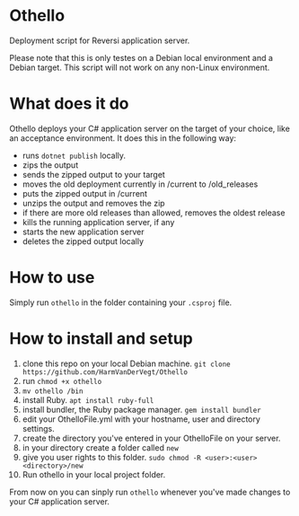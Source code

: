 # Othello
Deployment script for Reversi application server.

Please note that this is only testes on a Debian local environment and a Debian target.
This script will not work on any non-Linux environment.

# What does it do
Othello deploys your C# application server on the target of your choice, like an acceptance environment.
It does this in the following way:
  * runs `dotnet publish` locally.
  * zips the output
  * sends the zipped output to your target
  * moves the old deployment currently in /current to /old_releases
  * puts the zipped output in /current
  * unzips the output and removes the zip
  * if there are more old releases than allowed, removes the oldest release
  * kills the running application server, if any
  * starts the new application server
  * deletes the zipped output locally
 
# How to use
Simply run `othello` in the folder containing your `.csproj` file.

# How to install and setup
1. clone this repo on your local Debian machine. `git clone https://github.com/HarmVanDerVegt/Othello`
2. run `chmod +x othello`
3. `mv othello /bin`
4. install Ruby. `apt install ruby-full`
5. install bundler, the Ruby package manager. `gem install bundler`
6. edit your OthelloFile.yml with your hostname, user and directory settings.
7. create the directory you've entered in your OthelloFile on your server.
8. in your directory create a folder called `new`
9. give you user rights to this folder. `sudo chmod -R <user>:<user> <directory>/new`
10. Run othello in your local project folder.

From now on you can sinply run `othello` whenever you've made changes to your C# application server.
